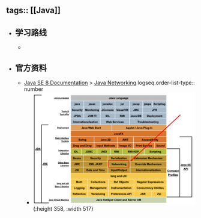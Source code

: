 tags:: [[Java]]
---

- ## 学习路线
	-
- ## 官方资料
	- [Java SE 8 Documentation](https://docs.oracle.com/javase/8/docs/) > [Java Networking](https://docs.oracle.com/javase/8/docs/technotes/guides/net/index.html)
	  logseq.order-list-type:: number
		- ![image.png](../assets/image_1760053898015_0.png){:height 358, :width 517}